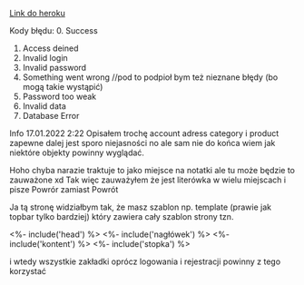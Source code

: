 [Link do heroku](https://weppo.herokuapp.com/)


Kody błędu:
0. Success
1. Access deined
2. Invalid login
3. Invalid password
4. Something went wrong //pod to podpioł bym też nieznane błędy (bo mogą takie wystąpić)
5. Password too weak
6. Invalid data
7. Database Error

Info 17.01.2022 2:22 
Opisałem trochę account adress category i product zapewne dalej jest sporo niejasności no ale sam nie do końca wiem jak niektóre objekty powinny wyglądać.

Hoho chyba narazie traktuje to jako miejsce na notatki ale tu może będzie to zauważone xd
Tak więc zauważyłem że jest literówka w wielu miejscach i pisze Powrór zamiast Powrót

Ja tą stronę widziałbym tak, że masz szablon np. template (prawie jak topbar tylko bardziej) który zawiera cały szablon strony tzn. 

<!DOCTYPE html>
<html lang="en">
    <%- include('head') %>
<body id="body">
    <%- include('nagłówek') %>
    <%- include('kontent') %>
    <%- include('stopka') %>
</body>
</html>

i wtedy wszystkie zakładki oprócz logowania i rejestracji powinny z tego korzystać